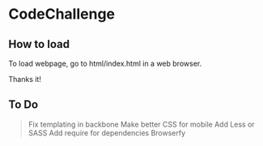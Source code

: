 # CodeChallenge

## How to load
To load webpage, go to html/index.html in a web browser.

Thanks it!

## To Do
> Fix templating in backbone
> Make better CSS for mobile
> Add Less or SASS
> Add require for dependencies
> Browserfy
